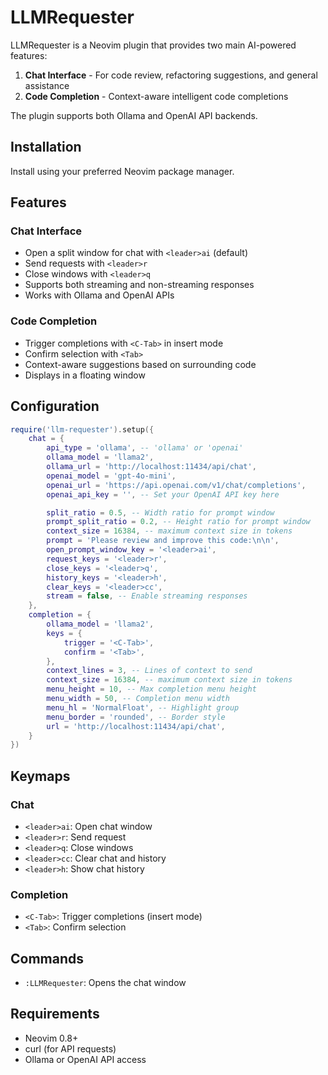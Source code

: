 # LLMRequester

LLMRequester is a Neovim plugin that provides two main AI-powered features:
1. **Chat Interface** - For code review, refactoring suggestions, and general assistance
2. **Code Completion** - Context-aware intelligent code completions

The plugin supports both Ollama and OpenAI API backends.

## Installation

Install using your preferred Neovim package manager.

## Features

### Chat Interface
- Open a split window for chat with `<leader>ai` (default)
- Send requests with `<leader>r`
- Close windows with `<leader>q`
- Supports both streaming and non-streaming responses
- Works with Ollama and OpenAI APIs

### Code Completion
- Trigger completions with `<C-Tab>` in insert mode
- Confirm selection with `<Tab>`
- Context-aware suggestions based on surrounding code
- Displays in a floating window

## Configuration

```lua
require('llm-requester').setup({
    chat = {
        api_type = 'ollama', -- 'ollama' or 'openai'
        ollama_model = 'llama2',
        ollama_url = 'http://localhost:11434/api/chat',
        openai_model = 'gpt-4o-mini',
        openai_url = 'https://api.openai.com/v1/chat/completions',
        openai_api_key = '', -- Set your OpenAI API key here

        split_ratio = 0.5, -- Width ratio for prompt window
        prompt_split_ratio = 0.2, -- Height ratio for prompt window
        context_size = 16384, -- maximum context size in tokens
        prompt = 'Please review and improve this code:\n\n',
        open_prompt_window_key = '<leader>ai',
        request_keys = '<leader>r',
        close_keys = '<leader>q',
        history_keys = '<leader>h',
        clear_keys = '<leader>cc',
        stream = false, -- Enable streaming responses
    },
    completion = {
        ollama_model = 'llama2',
        keys = {
            trigger = '<C-Tab>',
            confirm = '<Tab>',
        },
        context_lines = 3, -- Lines of context to send
        context_size = 16384, -- maximum context size in tokens
        menu_height = 10, -- Max completion menu height
        menu_width = 50, -- Completion menu width
        menu_hl = 'NormalFloat', -- Highlight group
        menu_border = 'rounded', -- Border style
        url = 'http://localhost:11434/api/chat',
    }
})
```

## Keymaps

### Chat
- `<leader>ai`: Open chat window
- `<leader>r`: Send request
- `<leader>q`: Close windows
- `<leader>cc`: Clear chat and history
- `<leader>h`: Show chat history

### Completion
- `<C-Tab>`: Trigger completions (insert mode)
- `<Tab>`: Confirm selection

## Commands
- `:LLMRequester`: Opens the chat window

## Requirements
- Neovim 0.8+
- curl (for API requests)
- Ollama or OpenAI API access
